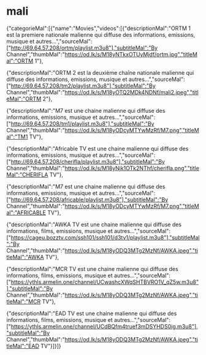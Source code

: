# mali
{"categorieMal":[{"name":"Movies","videos":[{"descriptionMal":"ORTM 1 est  la premiere nationale malienne qui diffuse des informations, emissions, musique et autres...","sourceMal":["http://69.64.57.208/ortm/playlist.m3u8"],"subtitleMal":"By Channel","thumbMal":"https://od.lk/s/M18yNTkxOTUyMjdf/ortm.jpg","titleMal":"ORTM 1"},

{"descriptionMal":"ORTM 2 est  la deuxième chaîne nationale malienne qui diffuse des informations, emissions, musique et autres...","sourceMal":["http://69.64.57.208/tm2/playlist.m3u8"],"subtitleMal":"By Channel","thumbMal":"https://od.lk/s/M18yOTQ2MDk4NDNf/mali2.jpeg","titleMal":"ORTM 2"},

{"descriptionMal":"M7 est  une chaine malienne qui diffuse des informations, emissions, musique et autres...","sourceMal":["http://69.64.57.208/tm1/playlist.m3u8"],"subtitleMal":"By Channel","thumbMal":"https://od.lk/s/M18yODcyMTYwMzRf/M7.png","titleMal":"TM1 TV"},

{"descriptionMal":"Africable TV est  une chaine malienne qui diffuse des informations, emissions, musique et autres...","sourceMal":["http://69.64.57.208/cherifla/playlist.m3u8"],"subtitleMal":"By Channel","thumbMal":"https://od.lk/s/M18yNjk1OTk2NThf/cherifla.png","titleMal":"CHERIFLA TV"},

{"descriptionMal":"M7 est  une chaine malienne qui diffuse des informations, emissions, musique et autres...","sourceMal":["http://69.64.57.208/africable/playlist.m3u8"],"subtitleMal":"By Channel","thumbMal":"https://od.lk/s/M18yODcyMTYwMzRf/M7.png","titleMal":"AFRICABLE TV"},

{"descriptionMal":"AWKA TV est  une chaine malienne qui diffuse des informations, films, emissions, musique et autres...","sourceMal":["https://cageu.bozztv.com/ssh101/ssh101/d3tv1/playlist.m3u8"],"subtitleMal":"By Channel","thumbMal":"https://od.lk/s/M18yODQ3MTg2MzNf/AWKA.jpeg","titleMal":"AWKA TV"},

{"descriptionMal":"MCR TV est  une chaine malienne qui diffuse des informations, films, emissions, musique et autres...","sourceMal":["https://ythls.armelin.one/channel/UCwashcXWqSHTBVRO1V_qZ5w.m3u8"],"subtitleMal":"By Channel","thumbMal":"https://od.lk/s/M18yODQ3MTg2MzNf/AWKA.jpeg","titleMal":"MCR TV"},

{"descriptionMal":"EAD TV est  une chaine malienne qui diffuse des informations, films, emissions, musique et autres...","sourceMal":["https://ythls.armelin.one/channel/UCdBQfm4truef3mDSYHDS0ig.m3u8"],"subtitleMal":"By Channel","thumbMal":"https://od.lk/s/M18yODQ3MTg2MzNf/AWKA.jpeg","titleMal":"EAD TV"}]}]}
